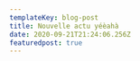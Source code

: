 ```yaml
---
templateKey: blog-post
title: Nouvelle actu yéèahà
date: 2020-09-21T21:24:06.256Z
featuredpost: true
---
```

